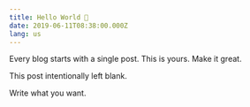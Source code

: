 ```yaml
---
title: Hello World 👋
date: 2019-06-11T08:38:00.000Z
lang: us
---
```


Every blog starts with a single post. This is yours. Make it great.

<!-- more -->

This post intentionally left blank.

Write what you want.
